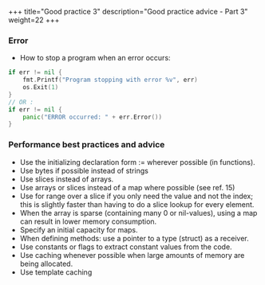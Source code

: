 +++
title="Good practice 3"
description="Good practice advice - Part 3"
weight=22
+++

### Error


* How to stop a program when an error occurs:

```go
if err != nil {
	fmt.Printf("Program stopping with error %v", err)
	os.Exit(1)
}
// OR :
if err != nil {
	panic("ERROR occurred: " + err.Error())
}
```


### Performance best practices and advice

* Use the initializing declaration form := wherever possible (in functions).
* Use bytes if possible instead of strings
* Use slices instead of arrays.
* Use arrays or slices instead of a map where possible (see ref. 15)
* Use for range over a slice if you only need the value and not the index; this is slightly faster than having to do a slice lookup for every element.
* When the array is sparse (containing many 0 or nil-values), using a map can result in lower memory consumption.
* Specify an initial capacity for maps.
* When defining methods: use a pointer to a type (struct) as a receiver.
* Use constants or flags to extract constant values from the code.
* Use caching whenever possible when large amounts of memory are being allocated.
* Use template caching 



